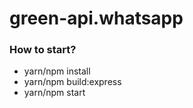 # green-api.whatsapp

### How to start?

 - yarn/npm install
 - yarn/npm build:express
 - yarn/npm start